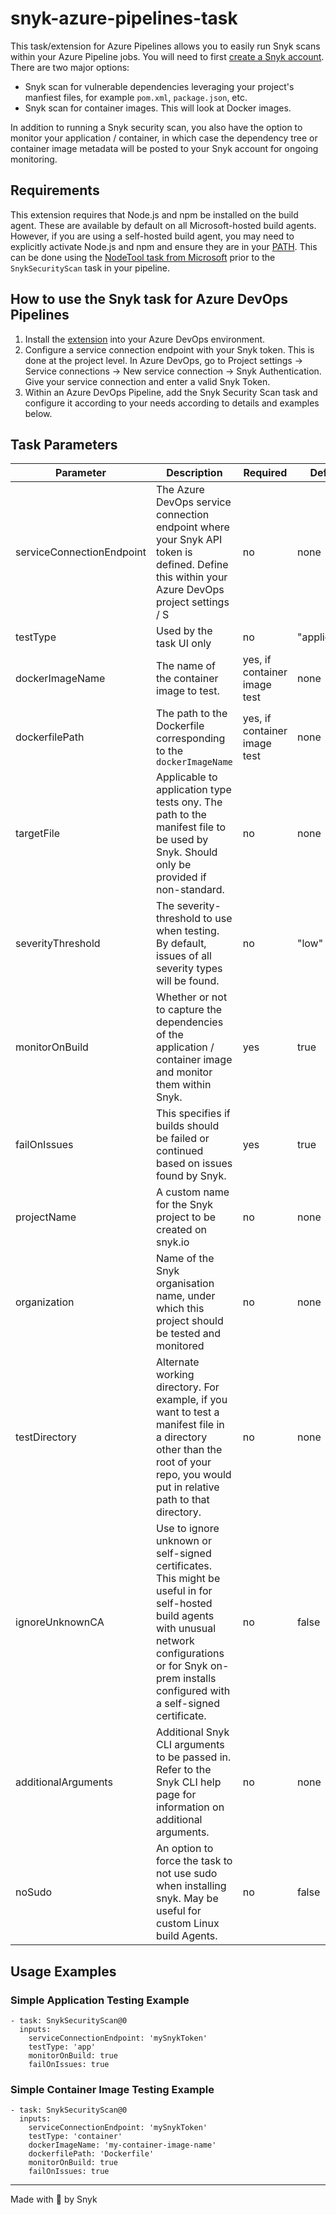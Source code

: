 # snyk-azure-pipelines-task

This task/extension for Azure Pipelines allows you to easily run Snyk scans within your Azure Pipeline jobs. You will need to first [create a Snyk account](https://snyk.io/login). There are two major options:

- Snyk scan for vulnerable dependencies leveraging your project's manfiest files, for example `pom.xml`, `package.json`, etc.
- Snyk scan for container images. This will look at Docker images.

In addition to running a Snyk security scan, you also have the option to monitor your application / container, in which case the dependency tree or container image metadata will be posted to your Snyk account for ongoing monitoring.

## Requirements

This extension requires that Node.js and npm be installed on the build agent. These are available by default on all Microsoft-hosted build agents. However, if you are using a self-hosted build agent, you may need to explicitly activate Node.js and npm and ensure they are in your [PATH](<https://en.wikipedia.org/wiki/PATH_(variable)>). This can be done using the [NodeTool task from Microsoft](https://docs.microsoft.com/en-us/azure/devops/pipelines/tasks/tool/node-js?view=azure-devops) prior to the `SnykSecurityScan` task in your pipeline.

## How to use the Snyk task for Azure DevOps Pipelines

1. Install the [extension](https://marketplace.visualstudio.com/items?itemName=Snyk.snyk-security-scan) into your Azure DevOps environment.
2. Configure a service connection endpoint with your Snyk token. This is done at the project level. In Azure DevOps, go to Project settings -> Service connections -> New service connection -> Snyk Authentication. Give your service connection and enter a valid Snyk Token.
3. Within an Azure DevOps Pipeline, add the Snyk Security Scan task and configure it according to your needs according to details and examples below.

## Task Parameters

| Parameter                 | Description                                                                                                                                                                                                         | Required                     | Default       | Type                                                                              |
| ------------------------- | ------------------------------------------------------------------------------------------------------------------------------------------------------------------------------------------------------------------- | ---------------------------- | ------------- | --------------------------------------------------------------------------------- |
| serviceConnectionEndpoint | The Azure DevOps service connection endpoint where your Snyk API token is defined. Define this within your Azure DevOps project settings / S                                                                        | no                           | none          | String / Azure Service Connection Endpoint of type SnykAuth / Snyk Authentication |
| testType                  | Used by the task UI only                                                                                                                                                                                            | no                           | "application" | string: "app" or "container"                                                      |
| dockerImageName           | The name of the container image to test.                                                                                                                                                                            | yes, if container image test | none          | string                                                                            |
| dockerfilePath            | The path to the Dockerfile corresponding to the `dockerImageName`                                                                                                                                                   | yes, if container image test | none          | string                                                                            |
| targetFile                | Applicable to application type tests ony. The path to the manifest file to be used by Snyk. Should only be provided if non-standard.                                                                                | no                           | none          | string                                                                            |
| severityThreshold         | The severity-threshold to use when testing. By default, issues of all severity types will be found.                                                                                                                 | no                           | "low"         | string: "low" or "medium" or "high" or "critical"                                 |
| monitorOnBuild            | Whether or not to capture the dependencies of the application / container image and monitor them within Snyk.                                                                                                       | yes                          | true          | boolean                                                                           |
| failOnIssues              | This specifies if builds should be failed or continued based on issues found by Snyk.                                                                                                                               | yes                          | true          | boolean                                                                           |
| projectName               | A custom name for the Snyk project to be created on snyk.io                                                                                                                                                         | no                           | none          | string                                                                            |
| organization              | Name of the Snyk organisation name, under which this project should be tested and monitored                                                                                                                         | no                           | none          | string                                                                            |
| testDirectory             | Alternate working directory. For example, if you want to test a manifest file in a directory other than the root of your repo, you would put in relative path to that directory.                                    | no                           | none          | string                                                                            |
| ignoreUnknownCA           | Use to ignore unknown or self-signed certificates. This might be useful in for self-hosted build agents with unusual network configurations or for Snyk on-prem installs configured with a self-signed certificate. | no                           | false         | boolean                                                                           |
| additionalArguments       | Additional Snyk CLI arguments to be passed in. Refer to the Snyk CLI help page for information on additional arguments.                                                                                             | no                           | none          | string                                                                            |
| noSudo                    | An option to force the task to not use sudo when installing snyk. May be useful for custom Linux build Agents.                                                                                                      | no                           | false         | boolean                                                                            |

## Usage Examples

### Simple Application Testing Example

```
- task: SnykSecurityScan@0
  inputs:
    serviceConnectionEndpoint: 'mySnykToken'
    testType: 'app'
    monitorOnBuild: true
    failOnIssues: true
```

### Simple Container Image Testing Example

```
- task: SnykSecurityScan@0
  inputs:
    serviceConnectionEndpoint: 'mySnykToken'
    testType: 'container'
    dockerImageName: 'my-container-image-name'
    dockerfilePath: 'Dockerfile'
    monitorOnBuild: true
    failOnIssues: true
```

---

Made with 💜 by Snyk
